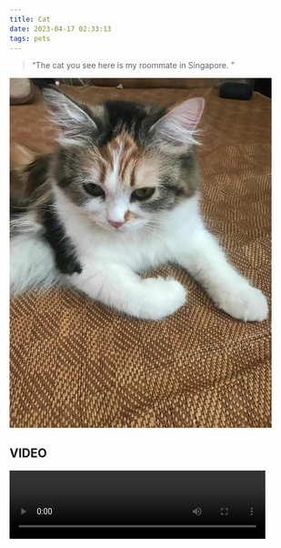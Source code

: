 ```yaml
---
title: Cat
date: 2023-04-17 02:33:13
tags: pets
---
```


> “The cat you see here is my roommate in Singapore. ”

<img src="20230416/huahua.jpg" alt="huahua" style="zoom:60%;" />


## VIDEO

<video width="450" height="120" controls>
  <source src="https://user-images.githubusercontent.com/54054499/232465835-fd64bc05-84d0-4032-bf7f-a186f4f9a829.mp4" type="video/mp4">
</video>